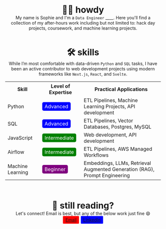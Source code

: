 <main style="display: flex; flex-direction: column; gap: 50px">
    <div class="intro" style="display: flex; flex-direction: column; align-items: center;">
        <!-- <img src="/images/howdy.jpg"/> -->
        <h1 style="margin: 0;">👋🏼 howdy</h1>
        <div class="description" style="text-align: center;">
            My name is Sophie and I'm a <code>Data Engineer</code> ____. Here you'll find a collection of my after-hours work including but not limited to: hack day projects, coursework, and machine learning projects. 
        </div>
    </div>
    <div class="skills" style="display: flex; flex-direction: column; align-items: center;">
        <!-- <img src="/images/skills.jpg" style="display: flex;margin-right: 70px;"/> -->
        <h1 style="margin: 0;">🛠️ skills</h1>
        <div class="description" style="text-align: center;">
            While I’m most comfortable with data-driven <code>Python</code> and <code>SQL</code> tasks, I have been an active contributor to web development projects using modern frameworks like <code>Next.js</code>, <code>React</code>, and <code>Svelte</code>.
        </div>
        <table style="width: 100%">
            <tr>
                <th>Skill</th>
                <th>Level of Expertise</th>
                <th>Practical Applications</th>
            </tr>
            <tr>
                <td>Python</td>
                <td><span class="advanced-tag" style="background: blue; padding: 4px 8px; border-radius: 5px; color: white;">Advanced</span></td>
                <td>ETL Pipelines, Machine Learning Projects, API development</td>
            </tr>
            <tr>
                <td>SQL</td>
                <td><span class="advanced-tag" style="background: blue; padding: 4px 8px; border-radius: 5px; color: white;">Advanced</span></td>
                <td>ETL Pipelines, Vector Databases, Postgres, MySQL</td>
            </tr>
            <tr>
                <td>JavaScript</td>
                <td><span class="intermediate-tag" style="background: green; padding: 4px 8px; border-radius: 5px; color: white;">Intermediate</span></td>
                <td>Web development, API development</td>
            </tr>
            <tr>
                <td>Airflow</td>
                <td><span class="intermediate-tag" style="background: green; padding: 4px 8px; border-radius: 5px; color: white;">Intermediate</span></td>
                <td>ETL Pipelines, AWS Managed Workflows</td>
            </tr>
            <tr>
                <td>Machine Learning</td>
                <td><span class="beginner-tag" style="background: purple; padding: 4px 8px; border-radius: 5px; color: white;">Beginner</span></td>
                <td>Embeddings, LLMs, Retrieval Augmented Generation (RAG), Prompt Engineering</td>
            </tr>
        </table>
    </div>
        <div class="contact" style="display: flex; flex-direction: column; align-items: center;">
        <!-- <img src="/images/still-reading.jpg"/> -->
        <h1 style="margin: 0;">👀 still reading?</h1>
        <div class="description" style="text-align: center;">
            Let's connect! Email is best, but any of the below work just fine 😄
        </div>
        <div class="connect-buttons" style="display: flex; gap: 6px">
            <a class="email" href="mailto:sophie.marshall98@gmail.com" style="background: red; padding: 4px 8px; border-radius: 2px">
                Email
            </a>
            <a class="linkedin" href="https://www.linkedin.com/in/sophie-marshall-07592a192/" style="background: blue; padding: 4px 8px; border-radius: 2px">
                LinkedIn
            </a>
        </div>
    </div>
</main>
